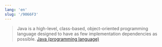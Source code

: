 ```yaml
---
lang: 'en'
slug: '/9066F3'
---
```


> Java is a high-level, class-based, object-oriented programming language designed to have as few implementation dependencies as possible. [Java (programming language)](<https://en.wikipedia.org/wiki/Java_(programming_language)>)

<head>
  <html lang="en-US"/>
</head>
